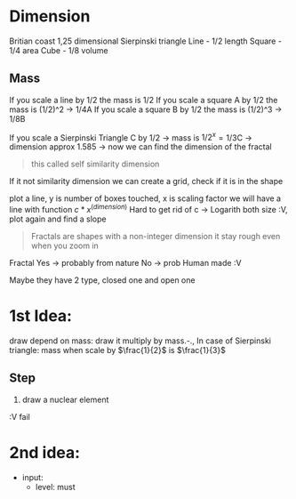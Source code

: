 # Dimension
Britian coast 1,25 dimensional
Sierpinski triangle
Line - 1/2 length
Square - 1/4 area
Cube - 1/8 volume
## Mass
If you scale a line by 1/2 the mass is 1/2
If you scale a square A by 1/2 the mass is (1/2)^2 -> 1/4A
If you scale a square B by 1/2 the mass is (1/2)^3 -> 1/8B

If you scale a Sierpinski Triangle C by 1/2 -> mass is $1/2^x$$=1/3$C -> dimension approx 1.585
-> now we can find the dimension of the fractal
> this called self similarity dimension

If it not similarity dimension we can create a grid, check if it is in the shape

plot a line, y is number of boxes touched, x is scaling factor
	 we will have a line  with function $c*x^(dimension)$
		Hard to get rid of c ->
			Logarith both size :V, plot again and find a slope

> Fractals are shapes with a non-integer dimension
> it stay rough even when you zoom in

Fractal
	Yes -> probably from nature
	No -> prob Human made :V

Maybe they have 2 type, closed one and open one
# 1st Idea:
draw depend on mass:
draw it multiply by mass.-.,
In case of Sierpinski triangle: mass when scale by $\frac{1}{2}$ is $\frac{1}{3}$ 
## Step
1. draw a nuclear element

:V fail
# 2nd idea:
- input: 
	- level: must
